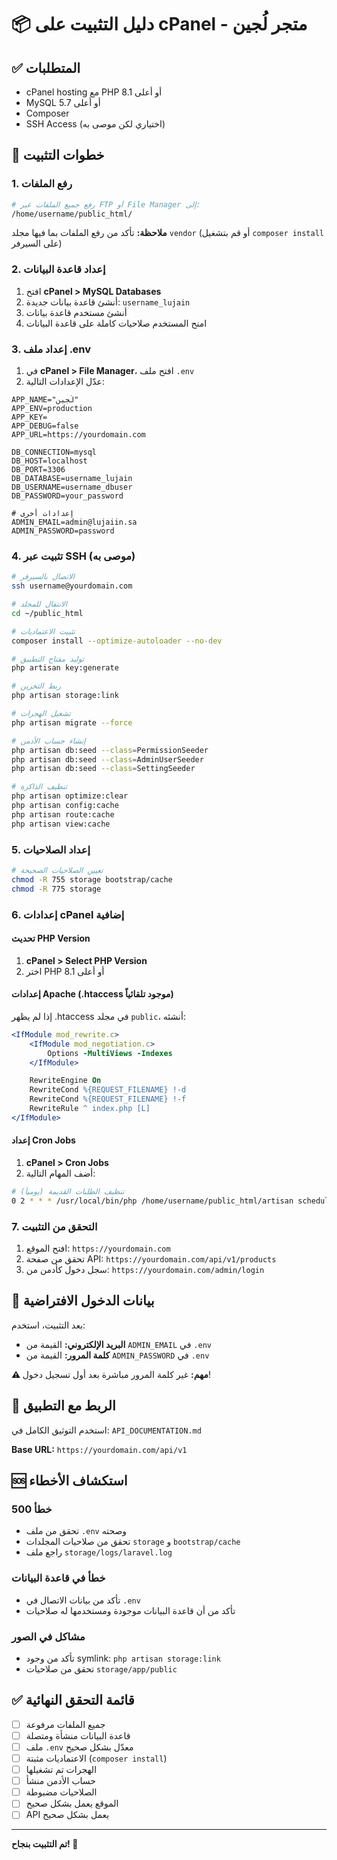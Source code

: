# 📦 دليل التثبيت على cPanel - متجر لُجين

## ✅ المتطلبات

- cPanel hosting مع PHP 8.1 أو أعلى
- MySQL 5.7 أو أعلى
- Composer
- SSH Access (اختياري لكن موصى به)

## 🚀 خطوات التثبيت

### 1. رفع الملفات

```bash
# رفع جميع الملفات عبر FTP أو File Manager إلى:
/home/username/public_html/
```

**ملاحظة:** تأكد من رفع الملفات بما فيها مجلد `vendor` (أو قم بتشغيل `composer install` على السيرفر)

### 2. إعداد قاعدة البيانات

1. افتح **cPanel > MySQL Databases**
2. أنشئ قاعدة بيانات جديدة: `username_lujain`
3. أنشئ مستخدم قاعدة بيانات
4. امنح المستخدم صلاحيات كاملة على قاعدة البيانات

### 3. إعداد ملف .env

1. في **cPanel > File Manager**، افتح ملف `.env`
2. عدّل الإعدادات التالية:

```env
APP_NAME="لُجين"
APP_ENV=production
APP_KEY=
APP_DEBUG=false
APP_URL=https://yourdomain.com

DB_CONNECTION=mysql
DB_HOST=localhost
DB_PORT=3306
DB_DATABASE=username_lujain
DB_USERNAME=username_dbuser
DB_PASSWORD=your_password

# إعدادات أخرى
ADMIN_EMAIL=admin@lujaiin.sa
ADMIN_PASSWORD=password
```

### 4. تثبيت عبر SSH (موصى به)

```bash
# الاتصال بالسيرفر
ssh username@yourdomain.com

# الانتقال للمجلد
cd ~/public_html

# تثبيت الاعتماديات
composer install --optimize-autoloader --no-dev

# توليد مفتاح التطبيق
php artisan key:generate

# ربط التخزين
php artisan storage:link

# تشغيل الهجرات
php artisan migrate --force

# إنشاء حساب الأدمن
php artisan db:seed --class=PermissionSeeder
php artisan db:seed --class=AdminUserSeeder
php artisan db:seed --class=SettingSeeder

# تنظيف الذاكرة
php artisan optimize:clear
php artisan config:cache
php artisan route:cache
php artisan view:cache
```

### 5. إعداد الصلاحيات

```bash
# تعيين الصلاحيات الصحيحة
chmod -R 755 storage bootstrap/cache
chmod -R 775 storage
```

### 6. إعدادات cPanel إضافية

#### تحديث PHP Version
1. **cPanel > Select PHP Version**
2. اختر PHP 8.1 أو أعلى

#### إعدادات Apache (.htaccess موجود تلقائياً)

إذا لم يظهر .htaccess في مجلد `public`، أنشئه:

```apache
<IfModule mod_rewrite.c>
    <IfModule mod_negotiation.c>
        Options -MultiViews -Indexes
    </IfModule>

    RewriteEngine On
    RewriteCond %{REQUEST_FILENAME} !-d
    RewriteCond %{REQUEST_FILENAME} !-f
    RewriteRule ^ index.php [L]
</IfModule>
```

#### إعداد Cron Jobs
1. **cPanel > Cron Jobs**
2. أضف المهام التالية:

```bash
# تنظيف الطلبات القديمة (يومياً)
0 2 * * * /usr/local/bin/php /home/username/public_html/artisan schedule:run >> /dev/null 2>&1
```

### 7. التحقق من التثبيت

1. افتح الموقع: `https://yourdomain.com`
2. تحقق من صفحة API: `https://yourdomain.com/api/v1/products`
3. سجل دخول كأدمن من: `https://yourdomain.com/admin/login`

## 🔐 بيانات الدخول الافتراضية

بعد التثبيت، استخدم:

- **البريد الإلكتروني:** القيمة من `ADMIN_EMAIL` في `.env`
- **كلمة المرور:** القيمة من `ADMIN_PASSWORD` في `.env`

**⚠️ مهم:** غير كلمة المرور مباشرة بعد أول تسجيل دخول!

## 📱 الربط مع التطبيق

استخدم التوثيق الكامل في: `API_DOCUMENTATION.md`

**Base URL:** `https://yourdomain.com/api/v1`

## 🆘 استكشاف الأخطاء

### خطأ 500
- تحقق من ملف `.env` وصحته
- تحقق من صلاحيات المجلدات `storage` و `bootstrap/cache`
- راجع ملف `storage/logs/laravel.log`

### خطأ في قاعدة البيانات
- تأكد من بيانات الاتصال في `.env`
- تأكد من أن قاعدة البيانات موجودة ومستخدمها له صلاحيات

### مشاكل في الصور
- تأكد من وجود symlink: `php artisan storage:link`
- تحقق من صلاحيات `storage/app/public`

## ✅ قائمة التحقق النهائية

- [ ] جميع الملفات مرفوعة
- [ ] قاعدة البيانات منشأة ومتصلة
- [ ] ملف `.env` معدّل بشكل صحيح
- [ ] الاعتماديات مثبتة (`composer install`)
- [ ] الهجرات تم تشغيلها
- [ ] حساب الأدمن منشأ
- [ ] الصلاحيات مضبوطة
- [ ] الموقع يعمل بشكل صحيح
- [ ] API يعمل بشكل صحيح

---

**تم التثبيت بنجاح! 🎉**

